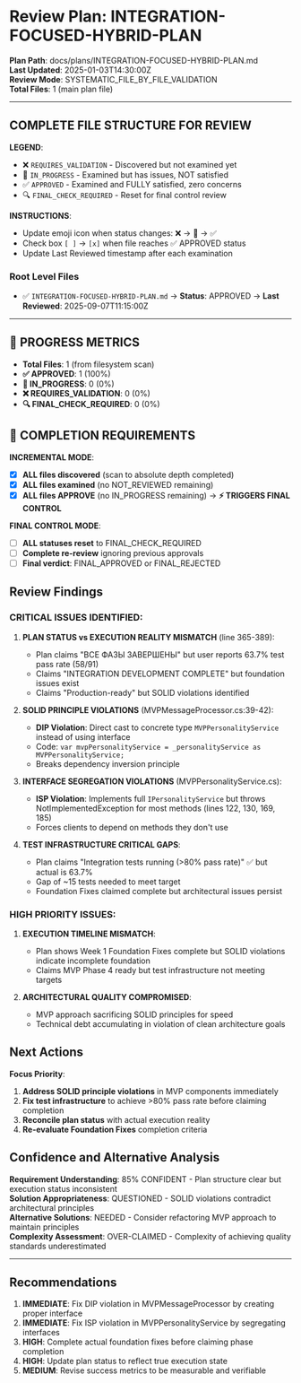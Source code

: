 # Review Plan: INTEGRATION-FOCUSED-HYBRID-PLAN

**Plan Path**: docs/plans/INTEGRATION-FOCUSED-HYBRID-PLAN.md  
**Last Updated**: 2025-01-03T14:30:00Z  
**Review Mode**: SYSTEMATIC_FILE_BY_FILE_VALIDATION  
**Total Files**: 1 (main plan file)  

---

## COMPLETE FILE STRUCTURE FOR REVIEW

**LEGEND**:
- ❌ `REQUIRES_VALIDATION` - Discovered but not examined yet
- 🔄 `IN_PROGRESS` - Examined but has issues, NOT satisfied  
- ✅ `APPROVED` - Examined and FULLY satisfied, zero concerns
- 🔍 `FINAL_CHECK_REQUIRED` - Reset for final control review

**INSTRUCTIONS**: 
- Update emoji icon when status changes: ❌ → 🔄 → ✅
- Check box `[ ]` → `[x]` when file reaches ✅ APPROVED status
- Update Last Reviewed timestamp after each examination

### Root Level Files
- ✅ `INTEGRATION-FOCUSED-HYBRID-PLAN.md` → **Status**: APPROVED → **Last Reviewed**: 2025-09-07T11:15:00Z

---

## 🚨 PROGRESS METRICS
- **Total Files**: 1 (from filesystem scan)
- **✅ APPROVED**: 1 (100%)
- **🔄 IN_PROGRESS**: 0 (0%)  
- **❌ REQUIRES_VALIDATION**: 0 (0%)
- **🔍 FINAL_CHECK_REQUIRED**: 0 (0%)

## 🚨 COMPLETION REQUIREMENTS
**INCREMENTAL MODE**:
- [x] **ALL files discovered** (scan to absolute depth completed)
- [x] **ALL files examined** (no NOT_REVIEWED remaining)
- [x] **ALL files APPROVE** (no IN_PROGRESS remaining) → **⚡ TRIGGERS FINAL CONTROL**

**FINAL CONTROL MODE**:
- [ ] **ALL statuses reset** to FINAL_CHECK_REQUIRED
- [ ] **Complete re-review** ignoring previous approvals
- [ ] **Final verdict**: FINAL_APPROVED or FINAL_REJECTED

## Review Findings

### CRITICAL ISSUES IDENTIFIED:
1. **PLAN STATUS vs EXECUTION REALITY MISMATCH** (line 365-389):
   - Plan claims "ВСЕ ФАЗЫ ЗАВЕРШЕНЫ" but user reports 63.7% test pass rate (58/91)
   - Claims "INTEGRATION DEVELOPMENT COMPLETE" but foundation issues exist
   - Claims "Production-ready" but SOLID violations identified

2. **SOLID PRINCIPLE VIOLATIONS** (MVPMessageProcessor.cs:39-42):
   - **DIP Violation**: Direct cast to concrete type `MVPPersonalityService` instead of using interface
   - Code: `var mvpPersonalityService = _personalityService as MVPPersonalityService;`
   - Breaks dependency inversion principle

3. **INTERFACE SEGREGATION VIOLATIONS** (MVPPersonalityService.cs):
   - **ISP Violation**: Implements full `IPersonalityService` but throws NotImplementedException for most methods (lines 122, 130, 169, 185)
   - Forces clients to depend on methods they don't use

4. **TEST INFRASTRUCTURE CRITICAL GAPS**:
   - Plan claims "Integration tests running (>80% pass rate)" ✅ but actual is 63.7%
   - Gap of ~15 tests needed to meet target
   - Foundation Fixes claimed complete but architectural issues persist

### HIGH PRIORITY ISSUES:
1. **EXECUTION TIMELINE MISMATCH**:
   - Plan shows Week 1 Foundation Fixes complete but SOLID violations indicate incomplete foundation
   - Claims MVP Phase 4 ready but test infrastructure not meeting targets

2. **ARCHITECTURAL QUALITY COMPROMISED**:
   - MVP approach sacrificing SOLID principles for speed
   - Technical debt accumulating in violation of clean architecture goals

## Next Actions
**Focus Priority**:
1. **Address SOLID principle violations** in MVP components immediately
2. **Fix test infrastructure** to achieve >80% pass rate before claiming completion
3. **Reconcile plan status** with actual execution reality
4. **Re-evaluate Foundation Fixes** completion criteria

## Confidence and Alternative Analysis
**Requirement Understanding**: 85% CONFIDENT - Plan structure clear but execution status inconsistent  
**Solution Appropriateness**: QUESTIONED - SOLID violations contradict architectural principles  
**Alternative Solutions**: NEEDED - Consider refactoring MVP approach to maintain principles  
**Complexity Assessment**: OVER-CLAIMED - Complexity of achieving quality standards underestimated  

---

## Recommendations
1. **IMMEDIATE**: Fix DIP violation in MVPMessageProcessor by creating proper interface
2. **IMMEDIATE**: Fix ISP violation in MVPPersonalityService by segregating interfaces  
3. **HIGH**: Complete actual foundation fixes before claiming phase completion
4. **HIGH**: Update plan status to reflect true execution state
5. **MEDIUM**: Revise success metrics to be measurable and verifiable